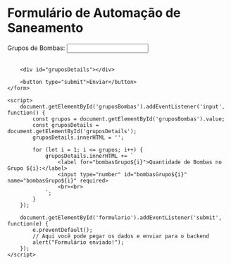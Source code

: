 <!DOCTYPE html>
<html lang="pt-br">
<head>
    <meta charset="UTF-8">
    <meta name="viewport" content="width=device-width, initial-scale=1.0">
    <title>Formulário de Automação de Saneamento</title>
</head>
<body>
    <h1>Formulário de Automação de Saneamento</h1>
    <form id="formulario">
        <label for="gruposBombas">Grupos de Bombas:</label>
        <input type="number" id="gruposBombas" name="gruposBombas" required>
        <br><br>

        <div id="gruposDetails"></div>

        <button type="submit">Enviar</button>
    </form>

    <script>
        document.getElementById('gruposBombas').addEventListener('input', function() {
            const grupos = document.getElementById('gruposBombas').value;
            const gruposDetails = document.getElementById('gruposDetails');
            gruposDetails.innerHTML = '';

            for (let i = 1; i <= grupos; i++) {
                gruposDetails.innerHTML += `
                    <label for="bombasGrupo${i}">Quantidade de Bombas no Grupo ${i}:</label>
                    <input type="number" id="bombasGrupo${i}" name="bombasGrupo${i}" required>
                    <br><br>
                `;
            }
        });

        document.getElementById('formulario').addEventListener('submit', function(e) {
            e.preventDefault();
            // Aqui você pode pegar os dados e enviar para o backend
            alert("Formulário enviado!");
        });
    </script>
</body>
</html>
